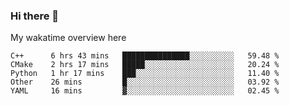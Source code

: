 ### Hi there 👋

<!--
**Jassy930/Jassy930** is a ✨ _special_ ✨ repository because its `README.md` (this file) appears on your GitHub profile.

Here are some ideas to get you started:

- 🔭 I’m currently working on ...
- 🌱 I’m currently learning ...
- 👯 I’m looking to collaborate on ...
- 🤔 I’m looking for help with ...
- 💬 Ask me about ...
- 📫 How to reach me: ...
- 😄 Pronouns: ...
- ⚡ Fun fact: ...
-->

My wakatime overview here
<!--START_SECTION:waka-->
```text
C++      6 hrs 43 mins   ███████████████░░░░░░░░░░   59.48 % 
CMake    2 hrs 17 mins   █████░░░░░░░░░░░░░░░░░░░░   20.24 % 
Python   1 hr 17 mins    ███░░░░░░░░░░░░░░░░░░░░░░   11.40 % 
Other    26 mins         █░░░░░░░░░░░░░░░░░░░░░░░░   03.92 % 
YAML     16 mins         ▓░░░░░░░░░░░░░░░░░░░░░░░░   02.45 % 
```
<!--END_SECTION:waka-->
